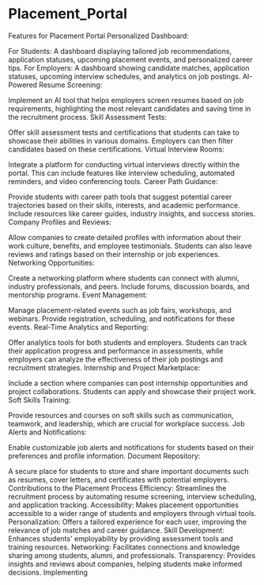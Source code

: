 # Placement_Portal
Features for Placement Portal
Personalized Dashboard:

For Students: A dashboard displaying tailored job recommendations, application statuses, upcoming placement events, and personalized career tips.
For Employers: A dashboard showing candidate matches, application statuses, upcoming interview schedules, and analytics on job postings.
AI-Powered Resume Screening:

Implement an AI tool that helps employers screen resumes based on job requirements, highlighting the most relevant candidates and saving time in the recruitment process.
Skill Assessment Tests:

Offer skill assessment tests and certifications that students can take to showcase their abilities in various domains. Employers can then filter candidates based on these certifications.
Virtual Interview Rooms:

Integrate a platform for conducting virtual interviews directly within the portal. This can include features like interview scheduling, automated reminders, and video conferencing tools.
Career Path Guidance:

Provide students with career path tools that suggest potential career trajectories based on their skills, interests, and academic performance. Include resources like career guides, industry insights, and success stories.
Company Profiles and Reviews:

Allow companies to create detailed profiles with information about their work culture, benefits, and employee testimonials. Students can also leave reviews and ratings based on their internship or job experiences.
Networking Opportunities:

Create a networking platform where students can connect with alumni, industry professionals, and peers. Include forums, discussion boards, and mentorship programs.
Event Management:

Manage placement-related events such as job fairs, workshops, and webinars. Provide registration, scheduling, and notifications for these events.
Real-Time Analytics and Reporting:

Offer analytics tools for both students and employers. Students can track their application progress and performance in assessments, while employers can analyze the effectiveness of their job postings and recruitment strategies.
Internship and Project Marketplace:

Include a section where companies can post internship opportunities and project collaborations. Students can apply and showcase their project work.
Soft Skills Training:

Provide resources and courses on soft skills such as communication, teamwork, and leadership, which are crucial for workplace success.
Job Alerts and Notifications:

Enable customizable job alerts and notifications for students based on their preferences and profile information.
Document Repository:

A secure place for students to store and share important documents such as resumes, cover letters, and certificates with potential employers.
Contributions to the Placement Process
Efficiency: Streamlines the recruitment process by automating resume screening, interview scheduling, and application tracking.
Accessibility: Makes placement opportunities accessible to a wider range of students and employers through virtual tools.
Personalization: Offers a tailored experience for each user, improving the relevance of job matches and career guidance.
Skill Development: Enhances students' employability by providing assessment tools and training resources.
Networking: Facilitates connections and knowledge sharing among students, alumni, and professionals.
Transparency: Provides insights and reviews about companies, helping students make informed decisions.
Implementing 
